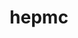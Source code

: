 ---
title: "hepmc"
layout: cache
categories: [package, develop]
meta: {"compilers": ["gcc@11.4.0"], "num_specs": 13, "num_specs_by_stack": {"hep": 13, "root": 13}, "oss": ["ubuntu22.04"], "platforms": ["linux"], "stacks": ["hep", "root"], "targets": ["x86_64_v3"], "versions": ["2.06.11"]}
spec_details: [{"compiler": "gcc@11.4.0", "hash": "3kpo2g7tzo7gwuoe6dxty3ubzpjibdst", "os": "ubuntu22.04", "platform": "linux", "size": "-", "stacks": ["hep", "root"], "target": "x86_64_v3", "variants": ["build_system=cmake", "build_type=Release", "generator=make", "~ipo", "length=MM", "momentum=GEV"], "versions": ["2.06.11"]}, {"compiler": "gcc@11.4.0", "hash": "gsbcmp2t3mgumow6phhyjwnn6a3cw3u2", "os": "ubuntu22.04", "platform": "linux", "size": "-", "stacks": ["hep", "root"], "target": "x86_64_v3", "variants": ["build_system=cmake", "build_type=Release", "generator=make", "~ipo", "length=MM", "momentum=GEV"], "versions": ["2.06.11"]}, {"compiler": "gcc@11.4.0", "hash": "iyl5nrssz7hbqhf2qgzbaf3fctc7stcn", "os": "ubuntu22.04", "platform": "linux", "size": "-", "stacks": ["hep", "root"], "target": "x86_64_v3", "variants": ["build_system=cmake", "build_type=Release", "generator=make", "~ipo", "length=MM", "momentum=GEV"], "versions": ["2.06.11"]}, {"compiler": "gcc@11.4.0", "hash": "jqxldleup3fmjwqxjgek4onjvswejcpe", "os": "ubuntu22.04", "platform": "linux", "size": "-", "stacks": ["hep", "root"], "target": "x86_64_v3", "variants": ["build_system=cmake", "build_type=Release", "generator=make", "~ipo", "length=MM", "momentum=GEV"], "versions": ["2.06.11"]}, {"compiler": "gcc@11.4.0", "hash": "mxcmdsdngxrqdetkv3tjocmivim4cr5q", "os": "ubuntu22.04", "platform": "linux", "size": "-", "stacks": ["hep", "root"], "target": "x86_64_v3", "variants": ["build_system=cmake", "build_type=Release", "generator=make", "~ipo", "length=MM", "momentum=GEV"], "versions": ["2.06.11"]}, {"compiler": "gcc@11.4.0", "hash": "nhzefj2dvhybdrtoqadaqfpmhkbd5pym", "os": "ubuntu22.04", "platform": "linux", "size": "-", "stacks": ["hep", "root"], "target": "x86_64_v3", "variants": ["build_system=cmake", "build_type=Release", "generator=make", "~ipo", "length=MM", "momentum=GEV"], "versions": ["2.06.11"]}, {"compiler": "gcc@11.4.0", "hash": "pkwrjemz56ak62dtb6tvmftvqdzesidw", "os": "ubuntu22.04", "platform": "linux", "size": "-", "stacks": ["hep", "root"], "target": "x86_64_v3", "variants": ["build_system=cmake", "build_type=Release", "generator=make", "~ipo", "length=MM", "momentum=GEV"], "versions": ["2.06.11"]}, {"compiler": "gcc@11.4.0", "hash": "psfj2dlapfbsktevknyzajp3xiv67gqt", "os": "ubuntu22.04", "platform": "linux", "size": "-", "stacks": ["hep", "root"], "target": "x86_64_v3", "variants": ["build_system=cmake", "build_type=Release", "generator=make", "~ipo", "length=MM", "momentum=GEV"], "versions": ["2.06.11"]}, {"compiler": "gcc@11.4.0", "hash": "r4mddsi6lofhkj5hdtggz2tt4dhu2sqt", "os": "ubuntu22.04", "platform": "linux", "size": "-", "stacks": ["hep", "root"], "target": "x86_64_v3", "variants": ["build_system=cmake", "build_type=Release", "generator=make", "~ipo", "length=MM", "momentum=GEV"], "versions": ["2.06.11"]}, {"compiler": "gcc@11.4.0", "hash": "rfmf4o6exf4r2hehka7h7i54wduwlibt", "os": "ubuntu22.04", "platform": "linux", "size": "-", "stacks": ["hep", "root"], "target": "x86_64_v3", "variants": ["build_system=cmake", "build_type=Release", "generator=make", "~ipo", "length=MM", "momentum=GEV"], "versions": ["2.06.11"]}, {"compiler": "gcc@11.4.0", "hash": "rmaoho4ktdzauap6fv2jmgioepv2irnk", "os": "ubuntu22.04", "platform": "linux", "size": "-", "stacks": ["hep", "root"], "target": "x86_64_v3", "variants": ["build_system=cmake", "build_type=Release", "generator=make", "~ipo", "length=MM", "momentum=GEV"], "versions": ["2.06.11"]}, {"compiler": "gcc@11.4.0", "hash": "x3npsbonub2ji5dujviwabxq6ovvc27e", "os": "ubuntu22.04", "platform": "linux", "size": "-", "stacks": ["hep", "root"], "target": "x86_64_v3", "variants": ["build_system=cmake", "build_type=Release", "generator=make", "~ipo", "length=MM", "momentum=GEV"], "versions": ["2.06.11"]}, {"compiler": "gcc@11.4.0", "hash": "xkmqtnkqtm7tmxz2fa52q7h6uzuz372w", "os": "ubuntu22.04", "platform": "linux", "size": "-", "stacks": ["hep", "root"], "target": "x86_64_v3", "variants": ["build_system=cmake", "build_type=Release", "generator=make", "~ipo", "length=MM", "momentum=GEV"], "versions": ["2.06.11"]}]
---